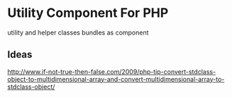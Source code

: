 # Utility Component For PHP

utility and helper classes bundles as component

## Ideas

http://www.if-not-true-then-false.com/2009/php-tip-convert-stdclass-object-to-multidimensional-array-and-convert-multidimensional-array-to-stdclass-object/
